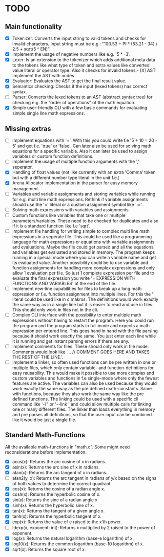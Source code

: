 # TODO

## Main functionality

- [X] Tokenizer: Converts the input string to valid tokens and checks for invalid characters. Input string must be e.g.: "100.53 + PI * (53.21 - 34) / 2.5 + sqrt(5 ^ EN)".
- [X] Implement the usage of negative numbers like e.g. '5 * -3'.
- [X] Lexer: Is an extension to the tokenizer which adds additional meta data to the tokens like what type of token and extra values like converted value literal or operator type. Also it checks for invalid tokens.- [X] AST: Implement the AST with nodes.
- [X] Evaluator: Evaluates the AST to get the final result value.
- [X] Semantics checking: Checks if the input (lexed tokens) has correct syntax.
- [ ] Parser: Converts the lexed tokens to an AST (abstract syntax tree) for checking e.g. the "order of operations" of the math equation.
- [X] Simple user-friendly CLI with a few basic commands for evaluating simple single line math expressions.

## Missing extras

- [ ] Implement equations with '='. With this you could write f.e '5 + 10 = 20 - 5' and get f.e. 'true' or 'false'. Can later also be used for solving math equations for a specific variable. Also it can later be used to assign variables or custom function definitions.
- [ ] Implement the usage of multiple function arguments with the ',' seperator.
- [X] Handling of float values (not like currently with an extra 'Comma' token but with a different number type literal in the unit f.e.)
- [X] Arena Allocator implementation in the parser for easy memory management
- [ ] Variables and variable assignments and storing variables while running for e.g. multi line math expressions. Rethink if variable assignments should use the '=' literal or a custom assignment symbol like ':='.
- [ ] Solving math expressions with variables and assignments.
- [ ] Custom functions like variables that take one or multiple parameters/variables. These need to be checked for duplicates and also if it is a standard function like f.e 'sqrt'.
- [ ] Implement file handling for writing simple to complex multi line math expressions in a seperate file. This could be used like a programming language for math expressions or equations with variable assignments and evaluations. Maybe the file could get parsed and all the equations and variables get evaluated and stored in memory. The program keeps running in a special mode where you can write a variable name and get its evaluated value. Another possibility could be to use variable and function assignments for handling more complex expressions and only allow 1 evaluation per file. So just 1 complete expression per file and to evaluate the final expression you write '= EXPRESSION WITH FUNCTIONS AND VARIABLES' at the end of the file.
- [ ] Implement new-line capabilities for files to break up a long math expression or f.e. function assignment into multiple lines. For this the '\' literal could be used like in c makros. The definitions would work exactly the same way as in a single line but it is easier to read and use in files. This should only work in files not in the cli.
- [ ] Complex CLI interface with the possibility to enter multiple math expressions without having to restart the program. Here you could run the program and the program starts in full mode and expects a math expression per entered line. This goes hand in hand with the file parsing because it should work exactly the same. You just enter each line while it is running and get instant parsing errors if there are any.
- [ ] Implement comments for files. These should only work in file mode. Comments would look like '... // COMMENT GOES HERE AND TAKES THE REST OF THE LINE.'.
- [ ] Implement a linker, so often used functions can be pre written in one or multiple files, which only contain variable- and function-definitions for easy reusability. This would make it possible to use more complex and custom variables and functions in f.e single-mode where only the fewest features are active. The variables can also be used because they would work exactly the same way as the pre defined math-constants. Same with functions, because they also work the same way like the pre defined functions. The linking could be used with a specific cli command like '-l <FILE>' or '--link <FILE>' and could allow multiple calls for linking one or many different files. The linker than loads everything in memory and pre parses all definitions, so that the user input can be combined like it would be just a single file.

## Standard Math-Functions

All the available math-functions in "math.c". Some might need reconsiderations before implementation.

- [X] acos(x): Returns the arc cosine of x in radians.
- [X] asin(x): Returns the arc sine of x in radians.
- [X] atan(x): Returns the arc tangent of x in radians.
- [ ] atan2(y, x): Returns the arc tangent in radians of y/x based on the signs of both values to determine the correct quadrant.
- [X] cos(x): Returns the cosine of a radian angle x.
- [X] cosh(x): Returns the hyperbolic cosine of x.
- [X] sin(x): Returns the sine of a radian angle x.
- [X] sinh(x): Returns the hyperbolic sine of x.
- [X] tan(x): Returns the tangent of a given angle x.
- [X] tanh(x): Returns the hyperbolic tangent of x.
- [X] exp(x): Returns the value of e raised to the x'th power.
- [ ] ldexp(x, exponent: int): Returns x multiplied by 2 raised to the power of exponent.
- [X] log(x): Returns the natural logarithm (base-e logarithm) of x.
- [X] log10(x): Returns the common logarithm (base-10 logarithm) of x.
- [X] sqrt(x): Returns the square root of x.
